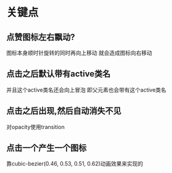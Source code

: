 # 关键点

## 点赞图标左右飘动?
图标本身顺时针旋转的同时再向上移动
就会造成图标向右移动

## 点击之后默认带有active类名
并且这个active类名还会向上冒泡
即父元素也会带有这个active类名

## 点击之后出现,然后自动消失不见
对opacity使用transition

## 点击一个产生一个图标
靠cubic-bezier(0.46, 0.53, 0.51, 0.62)动画效果来实现的